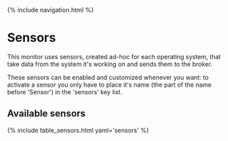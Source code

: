 {% include navigation.html %}

# Sensors

This monitor uses sensors, created ad-hoc for each operating system, that take data from the system it's working on and sends them to the broker.

These sensors can be enabled and customized whenever you want: to activate a sensor you only have to place it's name (the part of the name before 'Sensor') in the 'sensors' key list.

## Available sensors

{% include table_sensors.html yaml='sensors' %}